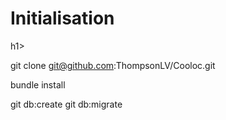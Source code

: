 <h1>Initialisation</h1>h1>

git clone git@github.com:ThompsonLV/Cooloc.git

bundle install

git db:create
git db:migrate
